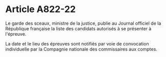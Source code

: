 # Article A822-22

Le garde des sceaux, ministre de la justice, publie au Journal officiel de la République française la liste des candidats autorisés à se présenter à l'épreuve.

La date et le lieu des épreuves sont notifiés par voie de convocation individuelle par la Compagnie nationale des commissaires aux comptes.
